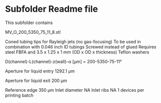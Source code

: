 # Subfolder Readme file
This subfolder contains

MV_O_200_5350_75_11_8.stl

Coned tubing tips for Rayleigh jets (no gas-focusing)
To be used in combination with 0.046 inch ID tubings
Screwed instead of glued
Requires steel FBFA and 3.5 x 1.25 x 1 mm (OD x OD x thickness) Teflon washers

D(channel)-L(channel)-z(wall)-α [µm]
= 200-5350-75-11°

Aperture for liquid entry
1292.1 µm

Aperture for liquid exit
200 µm

Reference edge 350 µm
Inlet diameter NA
Inlet ribs NA
1 devices per printing batch
